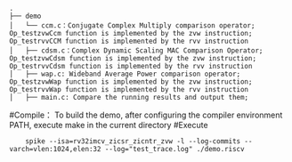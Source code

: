 ```
.
├── demo
│   └── ccm.c：Conjugate Complex Multiply comparison operator; Op_testzvwCcm function is implemented by the zvw instruction; Op_testrvvCCM function is implemented by the rvv instruction
│   ├── cdsm.c：Complex Dynamic Scaling MAC Comparison Operator; Op_testzvwCdsm function is implemented by the zvw instruction; Op_testrvvCdsm function is implemented by the rvv instruction
│   ├── wap.c: Wideband Average Power comparison operator; Op_testzvwWap function is implemented by the zvw instruction; Op_testrvvWap function is implemented by the rvv instruction
│   ├── main.c: Compare the running results and output them;
```

#Compile：
    To build the demo, after configuring the compiler environment PATH, execute make in the current directory
#Execute
```
    spike --isa=rv32imcv_zicsr_zicntr_zvw -l --log-commits --varch=vlen:1024,elen:32 --log="test_trace.log" ./demo.riscv
```




